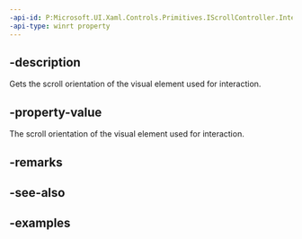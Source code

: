 ```yaml
---
-api-id: P:Microsoft.UI.Xaml.Controls.Primitives.IScrollController.InteractionVisualScrollOrientation
-api-type: winrt property
---
```


## -description

Gets the scroll orientation of the visual element used for interaction.

## -property-value

The scroll orientation of the visual element used for interaction.

## -remarks

## -see-also

## -examples

